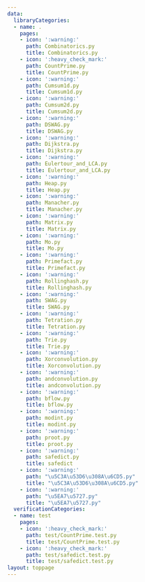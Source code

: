 ```yaml
---
data:
  libraryCategories:
  - name: .
    pages:
    - icon: ':warning:'
      path: Combinatorics.py
      title: Combinatorics.py
    - icon: ':heavy_check_mark:'
      path: CountPrime.py
      title: CountPrime.py
    - icon: ':warning:'
      path: Cumsum1d.py
      title: Cumsum1d.py
    - icon: ':warning:'
      path: Cumsum2d.py
      title: Cumsum2d.py
    - icon: ':warning:'
      path: DSWAG.py
      title: DSWAG.py
    - icon: ':warning:'
      path: Dijkstra.py
      title: Dijkstra.py
    - icon: ':warning:'
      path: Eulertour_and_LCA.py
      title: Eulertour_and_LCA.py
    - icon: ':warning:'
      path: Heap.py
      title: Heap.py
    - icon: ':warning:'
      path: Manacher.py
      title: Manacher.py
    - icon: ':warning:'
      path: Matrix.py
      title: Matrix.py
    - icon: ':warning:'
      path: Mo.py
      title: Mo.py
    - icon: ':warning:'
      path: Primefact.py
      title: Primefact.py
    - icon: ':warning:'
      path: Rollinghash.py
      title: Rollinghash.py
    - icon: ':warning:'
      path: SWAG.py
      title: SWAG.py
    - icon: ':warning:'
      path: Tetration.py
      title: Tetration.py
    - icon: ':warning:'
      path: Trie.py
      title: Trie.py
    - icon: ':warning:'
      path: Xorconvolution.py
      title: Xorconvolution.py
    - icon: ':warning:'
      path: andconvolution.py
      title: andconvolution.py
    - icon: ':warning:'
      path: bflow.py
      title: bflow.py
    - icon: ':warning:'
      path: modint.py
      title: modint.py
    - icon: ':warning:'
      path: proot.py
      title: proot.py
    - icon: ':warning:'
      path: safedict.py
      title: safedict
    - icon: ':warning:'
      path: "\u5C3A\u53D6\u308A\u6CD5.py"
      title: "\u5C3A\u53D6\u308A\u6CD5.py"
    - icon: ':warning:'
      path: "\u5EA7\u5727.py"
      title: "\u5EA7\u5727.py"
  verificationCategories:
  - name: test
    pages:
    - icon: ':heavy_check_mark:'
      path: test/CountPrime.test.py
      title: test/CountPrime.test.py
    - icon: ':heavy_check_mark:'
      path: test/safedict.test.py
      title: test/safedict.test.py
layout: toppage
---
```

